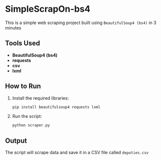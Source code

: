 # SimpleScrapOn-bs4
This is a simple web scraping project built using `BeautifulSoup4 (bs4)` in 3 minutes

## Tools Used
- **BeautifulSoup4 (bs4)**
- **requests**
- **csv**
- **lxml**

## How to Run
1. Install the required libraries:
    ```bash
    pip install beautifulsoup4 requests lxml
    ```
2. Run the script:
    ```bash
    python scraper.py
    ```

## Output
The script will scrape data and save it in a CSV file called `deputies.csv`
